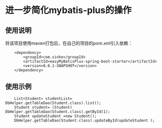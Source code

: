 # 进一步简化mybatis-plus的操作
## 使用说明
将该项目使用maven打包后，在自己的项目的pom.xml引入依赖：
```
    <dependency>
        <groupId>com.sinke</groupId>
        <artifactId>easyMyBatisPlus-spring-boot-starter</artifactId>
        <version>0.0.1-SNAPSHOT</version>
    </dependency>
```
## 使用示例
```
    List<Student> studentList=  DbHelper.getTableDao(Student.class).list();
    Student student= (Student) DbHelper.getTableDao(Student.class).getById(1);
    Student updateStudent =new Student();
    DbHelper.getTableDao(Student.class).updateById(updateStudent );
```
